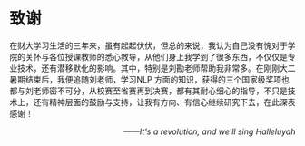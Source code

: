 # 致谢

<p>
在财大学习生活的三年来，虽有起起伏伏，但总的来说，我认为自己没有愧对于学院的关怀与各位授课教师的悉心教导，从他们身上我学到了很多东西，不仅仅是专业技术，还有潜移默化的影响。其中，特别是刘勘老师帮助我非常多。在刚刚大二暑期结束后，我便追随刘老师，学习NLP 方面的知识，获得的三个国家级奖项也都与刘老师密不可分，从校赛至省赛再到决赛，都有其耐心细心的指导，不只是技术上，还有精神层面的鼓励与支持，让我有方向、有信心继续研究下去，在此深表感谢！
</p>
<p align="right"><i>——It's a revolution, and we'll sing Halleluyah</i></p>
